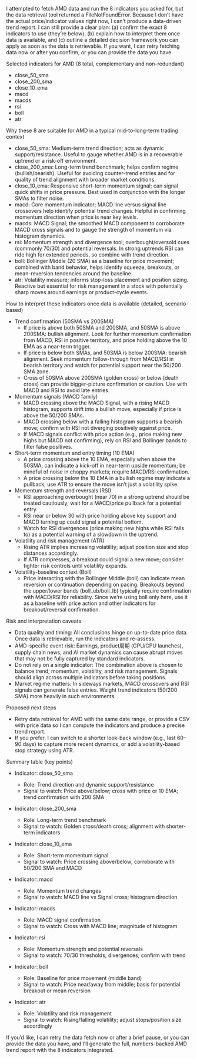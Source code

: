 I attempted to fetch AMD data and run the 8 indicators you asked for, but the data retrieval tool returned a FileNotFoundError. Because I don’t have the actual price/indicator values right now, I can’t produce a data-driven trend report. I can still provide a clear plan: (a) confirm the exact 8 indicators to use (they’re below), (b) explain how to interpret them once data is available, and (c) outline a detailed decision framework you can apply as soon as the data is retrievable. If you want, I can retry fetching data now or after you confirm, or you can provide the data you have.

Selected indicators for AMD (8 total, complementary and non-redundant)
- close_50_sma
- close_200_sma
- close_10_ema
- macd
- macds
- rsi
- boll
- atr

Why these 8 are suitable for AMD in a typical mid-to-long-term trading context
- close_50_sma: Medium-term trend direction; acts as dynamic support/resistance. Useful to gauge whether AMD is in a recoverable uptrend or a risk-off environment.
- close_200_sma: Long-term trend benchmark; helps confirm regime (bullish/bearish). Useful for avoiding counter-trend entries and for quality of trend alignment with broader market conditions.
- close_10_ema: Responsive short-term momentum signal; can signal quick shifts in price pressure. Best used in conjunction with the longer SMAs to filter noise.
- macd: Core momentum indicator; MACD line versus signal line crossovers help identify potential trend changes. Helpful in confirming momentum direction when price is near key levels.
- macds: MACD Signal; the smoothed MACD component to corroborate MACD cross signals and to gauge the strength of momentum via histogram dynamics.
- rsi: Momentum strength and divergence tool; overbought/oversold cues (commonly 70/30) and potential reversals. In strong uptrends RSI can ride high for extended periods, so combine with trend direction.
- boll: Bollinger Middle (20 SMA) as a baseline for price movement; combined with band behavior, helps identify squeeze, breakouts, or mean-reversion tendencies around the baseline.
- atr: Volatility measure; informs stop-loss placement and position sizing. Reactive but essential for risk management in a stock with potentially sharp moves around earnings or product-cycle events.

How to interpret these indicators once data is available (detailed, scenario-based)
- Trend confirmation (50SMA vs 200SMA)
  - If price is above both 50SMA and 200SMA, and 50SMA is above 200SMA: bullish alignment. Look for further momentum confirmation from MACD, RSI in positive territory, and price holding above the 10 EMA as a near-term trigger.
  - If price is below both SMAs, and 50SMA is below 200SMA: bearish alignment. Seek momentum follow-through from MACD/RSI in bearish territory and watch for potential support near the 50/200 SMA zone.
  - Cross of 50SMA above 200SMA (golden cross) or below (death cross) can provide bigger-picture confirmation or caution. Use with MACD and RSI to avoid late entries.
- Momentum signals (MACD family)
  - MACD crossing above the MACD Signal, with a rising MACD histogram, supports drift into a bullish move, especially if price is above the 50/200 SMAs.
  - MACD crossing below with a falling histogram supports a bearish move; confirm with RSI not diverging positively against price.
  - If MACD signals conflict with price action (e.g., price making new highs but MACD not confirming), rely on RSI and Bollinger bands to filter false positives.
- Short-term momentum and entry timing (10 EMA)
  - A price crossing above the 10 EMA, especially when above the 50SMA, can indicate a kick-off in near-term upside momentum; be mindful of noise in choppy markets; require MACD/RSi confirmation.
  - A price crossing below the 10 EMA in a bullish regime may indicate a pullback; use ATR to ensure the move isn’t just a volatility spike.
- Momentum strength and reversals (RSI)
  - RSI approaching overbought (near 70) in a strong uptrend should be treated cautiously; wait for a MACD/price pullback for a potential entry.
  - RSI near or below 30 with price holding above key support and MACD turning up could signal a potential bottom.
  - Watch for RSI divergences (price making new highs while RSI fails to) as a potential warning of a slowdown in the uptrend.
- Volatility and risk management (ATR)
  - Rising ATR implies increasing volatility; adjust position size and stop distances accordingly.
  - If ATR compresses, a breakout could signal a new move; consider tighter risk controls until volatility expands.
- Volatility-baseline context (Boll)
  - Price interacting with the Bollinger Middle (boll) can indicate mean reversion or continuation depending on pacing. Breakouts beyond the upper/lower bands (boll_ub/boll_lb) typically require confirmation with MACD/RSI for reliability. Since we’re using boll only here, use it as a baseline with price action and other indicators for breakout/reversal confirmation.

Risk and interpretation caveats
- Data quality and timing: All conclusions hinge on up-to-date price data. Once data is retrievable, run the indicators and re-assess.
- AMD-specific event risk: Earnings, product周期 (GPU/CPU launches), supply chain news, and AI market dynamics can cause abrupt moves that may not be fully captured by standard indicators.
- Do not rely on a single indicator: The combination above is chosen to balance trend, momentum, volatility, and risk management. Signals should align across multiple indicators before taking positions.
- Market regime matters: In sideways markets, MACD crossovers and RSI signals can generate false entries. Weight trend indicators (50/200 SMA) more heavily in such environments.

Proposed next steps
- Retry data retrieval for AMD with the same date range, or provide a CSV with price data so I can compute the indicators and produce a precise trend report.
- If you prefer, I can switch to a shorter look-back window (e.g., last 60–90 days) to capture more recent dynamics, or add a volatility-based stop strategy using ATR.

Summary table (key points)

- Indicator: close_50_sma
  - Role: Trend direction and dynamic support/resistance
  - Signal to watch: Price above/below; cross with price or 10 EMA; trend confirmation with 200 SMA

- Indicator: close_200_sma
  - Role: Long-term trend benchmark
  - Signal to watch: Golden cross/death cross; alignment with shorter-term indicators

- Indicator: close_10_ema
  - Role: Short-term momentum signal
  - Signal to watch: Price crossing above/below; corroborate with 50/200 SMA and MACD

- Indicator: macd
  - Role: Momentum trend changes
  - Signal to watch: MACD line vs Signal cross; histogram direction

- Indicator: macds
  - Role: MACD signal confirmation
  - Signal to watch: Cross with MACD line; magnitude of histogram

- Indicator: rsi
  - Role: Momentum strength and potential reversals
  - Signal to watch: 70/30 thresholds; divergences; confirm with trend

- Indicator: boll
  - Role: Baseline for price movement (middle band)
  - Signal to watch: Price near/away from middle; basis for potential breakout or mean reversion

- Indicator: atr
  - Role: Volatility and risk management
  - Signal to watch: Rising/falling volatility; adjust stops/position size accordingly

If you’d like, I can retry the data fetch now or after a brief pause, or you can provide the data you have, and I’ll generate the full, numbers-backed AMD trend report with the 8 indicators integrated.